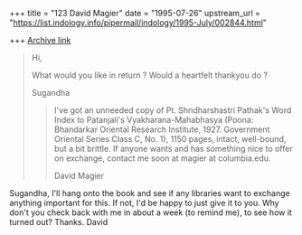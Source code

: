 +++
title = "123 David Magier"
date = "1995-07-26"
upstream_url = "https://list.indology.info/pipermail/indology/1995-July/002844.html"

+++
[Archive link](https://list.indology.info/pipermail/indology/1995-July/002844.html)

> Hi,
> 
> What would you like in return ? Would a heartfelt thankyou do ?
> 
> Sugandha
> 
> 
> >I've got an unneeded copy of Pt. Shridharshastri Pathak's Word Index
> >to Patanjali's Vyakharana-Mahabhasya (Poona: Bhandarkar Oriental
> >Research Institute, 1927. Government Oriental Series Class C, No. 1),
> >1150 pages, intact, well-bound, but a bit brittle. If anyone wants and
> >has something nice to offer on exchange, contact me soon at
> >magier at columbia.edu.
> >
> >David Magier
> > 
> >
> >
> 
>  
> 

Sugandha,
I'll hang onto the book and see if any libraries want to exchange
anything important for this. If not, I'd be happy to just give it to
you. Why don't you check back with me in about a week (to remind me),
to see how it turned out?  Thanks.    David





